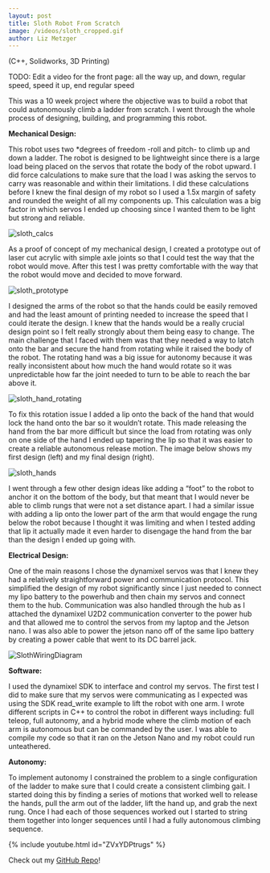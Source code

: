 ```yaml
--- 
layout: post
title: Sloth Robot From Scratch
image: /videos/sloth_cropped.gif
author: Liz Metzger
---
```


(C++, Solidworks, 3D Printing)

TODO:
Edit a video for the front page: all the way up, and down, regular speed, speed it up, end regular speed

This was a 10 week project where the objective was to build a robot that could autonomously climb a ladder from scratch. I went through the whole process of designing, building, and programming this robot.

**Mechanical Design:**

This robot uses two *degrees of freedom -roll and pitch- to climb up and down a ladder. The robot is designed to be lightweight since there is a large load being placed on the servos that rotate the body of the robot upward. I did force calculations to make sure that the load I was asking the servos to carry was reasonable and within their limitations. I did these calculations before I knew the final design of my robot so I used a 1.5x margin of safety and rounded the weight of all my components up. This calculation was a big factor in which servos I ended up choosing since I wanted them to be light but strong and reliable. 


![sloth_calcs](https://user-images.githubusercontent.com/113066141/226031570-ff06fac0-ddde-4442-9d09-650e0ceab84d.jpg)


As a proof of concept of my mechanical design, I created a prototype out of laser cut acrylic with simple axle joints so that I could test the way that the robot would move. After this test I was pretty comfortable with the way that the robot would move and decided to move forward.


![sloth_prototype](https://user-images.githubusercontent.com/113066141/225827604-8a6fa98d-1ae1-4140-b1ad-941c487c1daf.jpg)


I designed the arms of the robot so that the hands could be easily removed and had the least amount of printing needed to increase the speed that I could iterate the design. I knew that the hands would be a really crucial design point so I felt really strongly about them being easy to change. The main challenge that I faced with them was that they needed a way to latch onto the bar and secure the hand from rotating while it raised the body of the robot. The rotating hand was a big issue for autonomy because it was really inconsistent about how much the hand would rotate so it was unpredictable how far the joint needed to turn to be able to reach the bar above it. 


![sloth_hand_rotating](https://user-images.githubusercontent.com/113066141/225822850-87aa8c21-42bd-42e6-a3c7-29513b03ae34.jpg)


To fix this rotation issue I added a lip onto the back of the hand that would lock the hand onto the bar so it wouldn’t rotate. This made releasing the hand from the bar more difficult but since the load from rotating was only on one side of the hand I ended up tapering the lip so that it was easier to create a reliable autonomous release motion. The image below shows my first design (left) and my final design (right).


![sloth_hands](https://user-images.githubusercontent.com/113066141/225815053-bbb5e9d2-afa9-4a78-9903-7b8fb94945fb.jpg)


I went through a few other design ideas like adding a “foot” to the robot to anchor it on the bottom of the body, but that meant that I would never be able to climb rungs that were not a set distance apart. I had a similar issue with adding a lip onto the lower part of the arm that would engage the rung below the robot because I thought it was limiting and when I tested adding that lip it actually made it even harder to disengage the hand from the bar than the design I ended up going with. 

**Electrical Design:**

One of the main reasons I chose the dynamixel servos was that I knew they had a relatively straightforward power and communication protocol. This simplified the design of my robot significantly since I just needed to connect my lipo battery to the powerhub and then chain my servos and connect them to the hub. Communication was also handled through the hub as I attached the dynamixel U2D2 communication converter to the power hub and that allowed me to control the servos from my laptop and the Jetson nano. I was also able to power the jetson nano off of the same lipo battery by creating a power cable that went to its DC barrel jack. 


![SlothWiringDiagram](https://user-images.githubusercontent.com/113066141/225979822-29700090-b754-4848-a92c-a14cbae265f8.jpeg)


**Software:**

I used the dynamixel SDK to interface and control my servos. The first test I did to make sure that my servos were communicating as I expected was using the SDK read_write example to lift the robot with one arm. I wrote different scripts in C++ to control the robot in different ways including: full teleop, full autonomy, and a hybrid mode where the climb motion of each arm is autonomous but can be commanded by the user. I was able to compile my code so that it ran on the Jetson Nano and my robot could run unteathered.


**Autonomy:**

To implement autonomy I constrained the problem to a single configuration of the ladder to make sure that I could create a consistent climbing gait. I started doing this by finding a series of motions that worked well to release the hands, pull the arm out of the ladder, lift the hand up, and grab the next rung. Once I had each of those sequences worked out I started to string them together into longer sequences until I had a fully autonomous climbing sequence.


{% include youtube.html id="ZVxYDPtrugs" %}


Check out my [GitHub Repo](https://pages.github.com/)!
